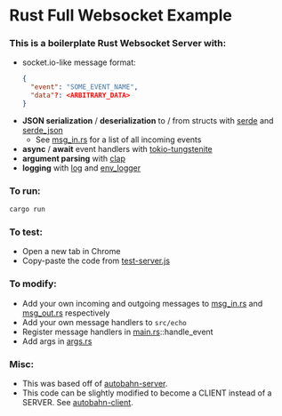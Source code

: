# Rust Full Websocket Example

### This is a boilerplate Rust Websocket Server with:

- socket.io-like message format:
  ```json
  {
    "event": "SOME_EVENT_NAME",
    "data"?: <ARBITRARY_DATA>
  }
  ```
- **JSON serialization** / **deserialization** to / from structs with [serde](https://docs.rs/serde/latest/serde/) and [serde_json](https://docs.rs/serde_json/latest/serde_json/)
  - See [msg_in.rs](src/msg/msg_in.rs) for a list of all incoming events
- **async** / **await** event handlers with [tokio-tungstenite](https://docs.rs/tokio-tungstenite/latest/tokio_tungstenite/)
- **argument parsing** with [clap](https://docs.rs/clap/latest/clap/)
- **logging** with [log](https://docs.rs/log/latest/log/) and [env_logger](https://docs.rs/env_logger/latest/env_logger/)

### To run:

```sh
cargo run
```

### To test:

- Open a new tab in Chrome
- Copy-paste the code from [test-server.js](scripts/test-server.js)

### To modify:

- Add your own incoming and outgoing messages to [msg_in.rs](src/msg/msg_in.rs) and [msg_out.rs](src/msg/msg_out.rs) respectively
- Add your own message handlers to `src/echo`
- Register message handlers in [main.rs](src/main.rs)::handle_event
- Add args in [args.rs](src/args.rs)

### Misc:

- This was based off of [autobahn-server](https://github.com/snapview/tokio-tungstenite/blob/master/examples/autobahn-server.rs).
- This code can be slightly modified to become a CLIENT instead of a SERVER. See [autobahn-client](https://github.com/snapview/tokio-tungstenite/blob/master/examples/autobahn-client.rs).
